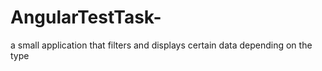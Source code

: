 # AngularTestTask-
a small application that filters and displays certain data depending on the type
